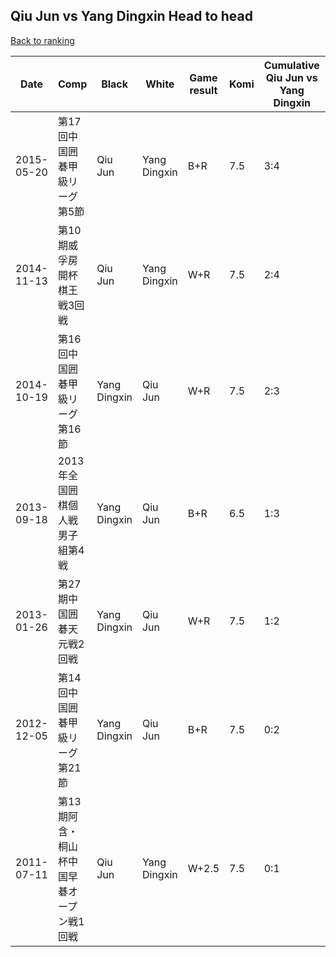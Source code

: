 ## Qiu Jun vs Yang Dingxin Head to head

[Back to ranking](../../index.md)




| **Date** | **Comp** | **Black** | **White** | **Game result** | **Komi** | **Cumulative Qiu Jun vs Yang Dingxin** | **Qiu Jun streak** | **Yang Dingxin streak** | 
| --- | --- | --- | --- | --- | --- | --- | --- | --- |
| 2015-05-20 | 第17回中国囲碁甲級リーグ第5節 | Qiu Jun | Yang Dingxin | B+R | 7.5 | 3:4 | 1 | 0 | 
| 2014-11-13 | 第10期威孚房開杯棋王戦3回戦 | Qiu Jun | Yang Dingxin | W+R | 7.5 | 2:4 | 0 | 1 | 
| 2014-10-19 | 第16回中国囲碁甲級リーグ第16節 | Yang Dingxin | Qiu Jun | W+R | 7.5 | 2:3 | 1 | 0 | 
| 2013-09-18 | 2013年全国囲棋個人戦男子組第4戦 | Yang Dingxin | Qiu Jun | B+R | 6.5 | 1:3 | 0 | 1 | 
| 2013-01-26 | 第27期中国囲碁天元戦2回戦 | Yang Dingxin | Qiu Jun | W+R | 7.5 | 1:2 | 1 | 0 | 
| 2012-12-05 | 第14回中国囲碁甲級リーグ第21節 | Yang Dingxin | Qiu Jun | B+R | 7.5 | 0:2 | 0 | 2 | 
| 2011-07-11 | 第13期阿含・桐山杯中国早碁オープン戦1回戦 | Qiu Jun | Yang Dingxin | W+2.5 | 7.5 | 0:1 | 0 | 1 |




